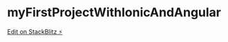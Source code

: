 # myFirstProjectWithIonicAndAngular

[Edit on StackBlitz ⚡️](https://stackblitz.com/edit/ionic6-angular13-bzcz8r)